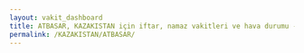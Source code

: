 ```yaml
---
layout: vakit_dashboard
title: ATBASAR, KAZAKISTAN için iftar, namaz vakitleri ve hava durumu - ilçe/eyalet seç
permalink: /KAZAKISTAN/ATBASAR/
---
```


<script type="text/javascript">
  var GLOBAL_COUNTRY = 'KAZAKISTAN';
  var GLOBAL_CITY = 'ATBASAR';
  var GLOBAL_STATE = '';
  var lat = 72;
  var lon = 21;
</script>
